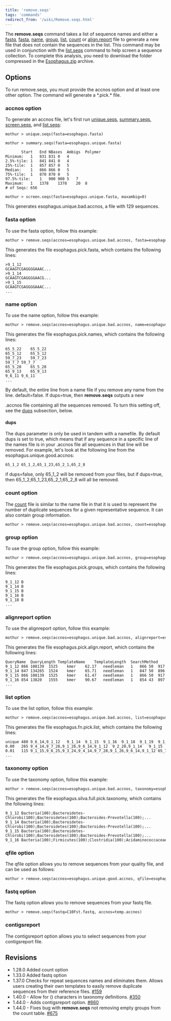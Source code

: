 ```yaml
---
title: 'remove.seqs'
tags: 'commands'
redirect_from: '/wiki/Remove.seqs.html'
---
```

The **remove.seqs** command takes a list of
sequence names and either a [ fastq](fastq_file), [
fasta](fasta_file), [ name](name_file), [
group](group_file), [ list](list_file), [
count](Count_File) or [
align.report](align.report_file) file to generate a new file
that does not contain the sequences in the list. This command may be
used in conjunction with the [list.seqs](list.seqs) command
to help screen a sequence collection. To complete this analysis, you
need to download the folder compressed in the [
Esophagus.zip](https://mothur.s3.us-east-2.amazonaws.com/wiki/esophagus.zip) archive.


## Options

To run remove.seqs, you must provide the accnos option and at least one
other option. The command will generate a \*.pick.\* file.

### accnos option

To generate an accnos file, let\'s first run
[unique.seqs](unique.seqs),
[summary.seqs](summary.seqs),
[screen.seqs](screen.seqs), and
[list.seqs](list.seqs):

    mothur > unique.seqs(fasta=esophagus.fasta)

    mothur > summary.seqs(fasta=esophagus.unique.fasta)

           Start   End NBases  Ambigs  Polymer
    Minimum:   1   831 831 0   4
    2.5%-tile: 1   841 841 0   4
    25%-tile:  1   857 857 0   5
    Median:    1   866 866 0   5
    75%-tile:  1   870 870 0   5
    97.5%-tile:    1   900 900 5   7
    Maximum:   1   1378    1378    20  8
    # of Seqs: 656

    mothur > screen.seqs(fasta=esophagus.unique.fasta, maxambig=0)

This generates esophagus.unique.bad.accnos, a file with 129 sequences.

### fasta option

To use the fasta option, follow this example:

    mothur > remove.seqs(accnos=esophagus.unique.bad.accnos, fasta=esophagus.fasta)

This generates the file esophagus.pick.fasta, which contains the
following lines:

    >9_1_12
    GCAAGTCGAGGGGAAAC...
    >9_1_14
    GCAAGTCGAGGGGAACG...
    >9_1_15
    GCAAGTCGAGGGGAAAC...
    ...

### name option

To use the name option, follow this example:

    mothur > remove.seqs(accnos=esophagus.unique.bad.accnos, name=esophagus.names)

This generates the file esophagus.pick.names, which contains the
following lines:

    65_5_22    65_5_22
    65_5_12    65_5_12
    59_7_23    59_7_23
    59_7_7 59_7_7
    65_5_28    65_5_28
    65_9_13    65_9_13
    9_6_11 9_6_11
    ...

By default, the entire line from a name file if you remove any name from
the line. default=false. If dups=true, then **remove.seqs** outputs a new

\.accnos file containing all the sequences removed. To turn this setting
off, see the [ dups](#dups) subsection, below.

#### dups

The dups parameter is only be used in tandem with a namefile. By default
dups is set to true, which means that if any sequence in a specific line
of the names file is in your .accnos file all sequences in that line
will be removed. For example, let\'s look at the following line from the
esophagus.unique.good.accnos:

    65_1_2 65_1_2,65_1_23,65_2_1,65_2_8

if dups=false, only 65\_1\_2 will be removed from your files, but if
dups=true, then 65\_1\_2,65\_1\_23,65\_2\_1,65\_2\_8 will all be
removed.

### count option

The [ count](Count_File) file is similar to the name file in
that it is used to represent the number of duplicate sequences for a
given representative sequence. It can also contain group information.

    mothur > remove.seqs(accnos=esophagus.unique.bad.accnos, count=esophagus.count_table)

### group option

To use the group option, follow this example:

    mothur > remove.seqs(accnos=esophagus.unique.bad.accnos, group=esophagus.groups)

This generates the file esophagus.pick.groups, which contains the
following lines:

    9_1_12 B
    9_1_14 B
    9_1_15 B
    9_1_16 B
    9_1_18 B
    ...

### alignreport option

To use the alignreport option, follow this example:

    mothur > remove.seqs(accnos=esophagus.unique.bad.accnos, alignreport=esophagus.align.report)

This generates the file esophagus.pick.align.report, which contains the
following lines:

    QueryName  QueryLength TemplateName    TemplateLength  SearchMethod    SearchScore AlignmentMethod QueryStart  QueryEnd    TemplateStart   TemplateEnd PairwiseAlignmentLength GapsInQuery GapsInTemplate  LongestInsert   SimBtwnQuery&Template   
    9_1_12 866 108139  1525    kmer    62.17   needleman   1   866 50  917 868 2   0   0   91.36   
    9_1_14 847 134265  1524    kmer    65.71   needleman   1   847 50  896 849 2   2   0   90.81   
    9_1_15 866 108139  1525    kmer    61.47   needleman   1   866 50  917 869 3   1   1   91.02   
    9_1_16 854 13820   1555    kmer    90.67   needleman   1   854 43  897 859 5   4   1   97.56   
    ...

### list option

To use the list option, follow this example:

    mothur > remove.seqs(accnos=esophagus.unique.bad.accnos, list=esophagus.fn.list)

This generates the file esophagus.fn.pick.list, which contains the
following lines:

    unique 480 9_6_14,9_1_12   9_1_14  9_1_15  9_1_16  9_1_18  9_1_19  9_1_20  9_1_26  9_1_27  ... 
    0.00   265 9_4_14,9_7_28,9_1_26,9_6_14,9_1_12  9_2_20,9_1_14   9_1_15  9_1_16 ...
    0.01   115 9_1_15,9_6_25,9_3_24,9_4_14,9_7_28,9_1_26,9_6_14,9_1_12 65_7_10,65_1_30,9_6_15,9_8_20, ...
    ...

### taxonomy option

To use the taxonomy option, follow this example:

    mothur > remove.seqs(accnos=esophagus.unique.bad.accnos, taxonomy=esophagus.silva.full.taxonomy)

This generates the file esophagus.silva.full.pick.taxonomy, which
contains the following lines:

    9_1_12 Bacteria(100);Bacteroidetes-Chlorobi(100);Bacteroidetes(100);Bacteroides-Prevotella(100);...
    9_1_14 Bacteria(100);Bacteroidetes-Chlorobi(100);Bacteroidetes(100);Bacteroides-Prevotella(100);...
    9_1_15 Bacteria(100);Bacteroidetes-Chlorobi(100);Bacteroidetes(100);Bacteroides-Prevotella(100);...
    9_1_16 Bacteria(100);Firmicutes(100);Clostridia(100);Acidaminococcaceae(100);Veillonella(100);...

### qfile option

The qfile option allows you to remove sequences from your quality file,
and can be used as follows:

    mothur > remove.seqs(accnos=esophagus.unique.good.accnos, qfile=esophagus.qual)

### fastq option

The fastq option allows you to remove sequences from your fastq file.

    mothur > remove.seqs(fastq=C10Fst.fastq, accnos=temp.accnos)

### contigsreport

The contigsreport option allows you to select sequences from your
contigsreport file.

## Revisions

-   1.28.0 Added count option
-   1.33.0 Added fastq option
-   1.37.0 Checks for repeat sequences names and eliminates them. Allows
    users creating their own templates to easily remove duplicate
    sequences from their reference files.
    [\#159](https://github.com/mothur/mothur/issues/159)
-   1.40.0 - Allow for () characters in taxonomy definitions.
    [\#350](https://github.com/mothur/mothur/issues/350)
-   1.44.0 - Adds contigsreport option.
    [\#660](https://github.com/mothur/mothur/issues/660)
-   1.44.0 - Fixes bug with **remove.seqs** not removing empty groups from
    the count table.
    [\#675](https://github.com/mothur/mothur/issues/675)


